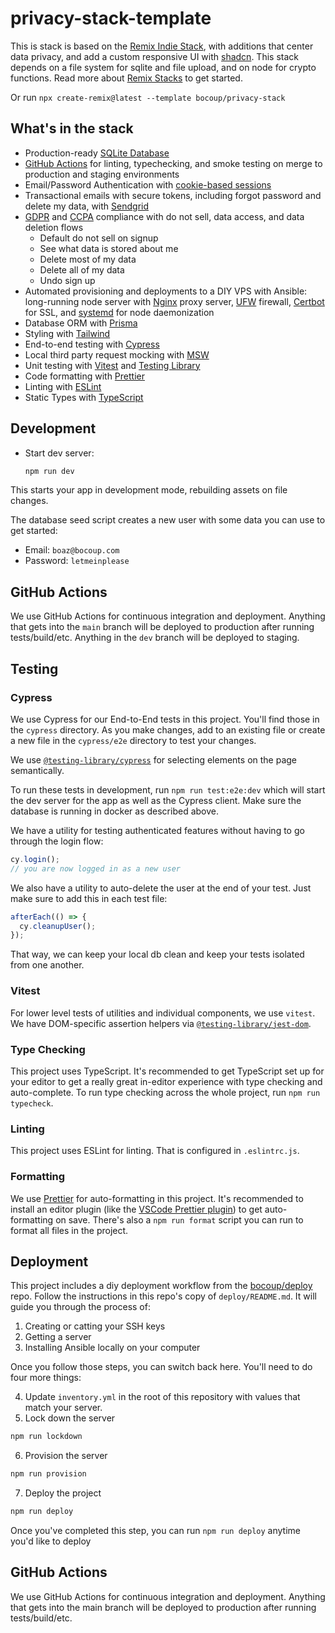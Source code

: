 # privacy-stack-template

This is stack is based on the [Remix Indie Stack](https://github.com/remix-run/indie-stack), with additions that center data privacy, and add a custom responsive UI with [shadcn](https://ui.shadcn.com/blocks). This stack depends on a file system for sqlite and file upload, and on node for crypto functions. Read more about [Remix Stacks](https://remix.run/stacks) to get started.

Or run `npx create-remix@latest --template bocoup/privacy-stack`

## What's in the stack

- Production-ready [SQLite Database](https://sqlite.org)
- [GitHub Actions](https://github.com/features/actions) for linting, typechecking, and smoke testing on merge to production and staging environments
- Email/Password Authentication with [cookie-based sessions](https://remix.run/utils/sessions#md-createcookiesessionstorage)
- Transactional emails with secure tokens, including forgot password and delete my data, with [Sendgrid](https://sendgrid.com/)
- [GDPR](https://gdpr.eu/what-is-gdpr/) and [CCPA](https://www.oag.ca.gov/privacy/ccpa) compliance with do not sell, data access, and data deletion flows
  - Default do not sell on signup
  - See what data is stored about me
  - Delete most of my data
  - Delete all of my data
  - Undo sign up
- Automated provisioning and deployments to a DIY VPS with Ansible: long-running node server with [Nginx](https://nginx.org/en/) proxy server, [UFW](https://help.ubuntu.com/community/UFW) firewall, [Certbot](https://certbot.eff.org/) for SSL, and [systemd](https://en.wikipedia.org/wiki/Systemd) for node daemonization
- Database ORM with [Prisma](https://prisma.io)
- Styling with [Tailwind](https://tailwindcss.com/)
- End-to-end testing with [Cypress](https://cypress.io)
- Local third party request mocking with [MSW](https://mswjs.io)
- Unit testing with [Vitest](https://vitest.dev) and [Testing Library](https://testing-library.com)
- Code formatting with [Prettier](https://prettier.io)
- Linting with [ESLint](https://eslint.org)
- Static Types with [TypeScript](https://typescriptlang.org)

## Development

- Start dev server:

  ```sh
  npm run dev
  ```

This starts your app in development mode, rebuilding assets on file changes.

The database seed script creates a new user with some data you can use to get started:

- Email: `boaz@bocoup.com`
- Password: `letmeinplease`

## GitHub Actions

We use GitHub Actions for continuous integration and deployment. Anything that gets into the `main` branch will be deployed to production after running tests/build/etc. Anything in the `dev` branch will be deployed to staging.

## Testing

### Cypress

We use Cypress for our End-to-End tests in this project. You'll find those in the `cypress` directory. As you make changes, add to an existing file or create a new file in the `cypress/e2e` directory to test your changes.

We use [`@testing-library/cypress`](https://testing-library.com/cypress) for selecting elements on the page semantically.

To run these tests in development, run `npm run test:e2e:dev` which will start the dev server for the app as well as the Cypress client. Make sure the database is running in docker as described above.

We have a utility for testing authenticated features without having to go through the login flow:

```ts
cy.login();
// you are now logged in as a new user
```

We also have a utility to auto-delete the user at the end of your test. Just make sure to add this in each test file:

```ts
afterEach(() => {
  cy.cleanupUser();
});
```

That way, we can keep your local db clean and keep your tests isolated from one another.

### Vitest

For lower level tests of utilities and individual components, we use `vitest`. We have DOM-specific assertion helpers via [`@testing-library/jest-dom`](https://testing-library.com/jest-dom).

### Type Checking

This project uses TypeScript. It's recommended to get TypeScript set up for your editor to get a really great in-editor experience with type checking and auto-complete. To run type checking across the whole project, run `npm run typecheck`.

### Linting

This project uses ESLint for linting. That is configured in `.eslintrc.js`.

### Formatting

We use [Prettier](https://prettier.io/) for auto-formatting in this project. It's recommended to install an editor plugin (like the [VSCode Prettier plugin](https://marketplace.visualstudio.com/items?itemName=esbenp.prettier-vscode)) to get auto-formatting on save. There's also a `npm run format` script you can run to format all files in the project.

## Deployment

This project includes a diy deployment workflow from the [bocoup/deploy](https://github.com/bocoup/deploy) repo. Follow the instructions in this repo's copy of `deploy/README.md`. It will guide you through the process of:

1. Creating or catting your SSH keys
2. Getting a server
3. Installing Ansible locally on your computer

Once you follow those steps, you can switch back here. You'll need to do four more things:

4. Update `inventory.yml` in the root of this repository with values that match your server.
5. Lock down the server

```sh
npm run lockdown
```

6. Provision the server

```sh
npm run provision
```

7. Deploy the project

```sh
npm run deploy
```

Once you've completed this step, you can run `npm run deploy` anytime you'd like to deploy

## GitHub Actions

We use GitHub Actions for continuous integration and deployment. Anything that gets into the main branch will be deployed to production after running tests/build/etc.

